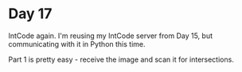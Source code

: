 # Day 17

IntCode again. I'm reusing my IntCode server from Day 15, but communicating with it in Python this time.

Part 1 is pretty easy - receive the image and scan it for intersections.
